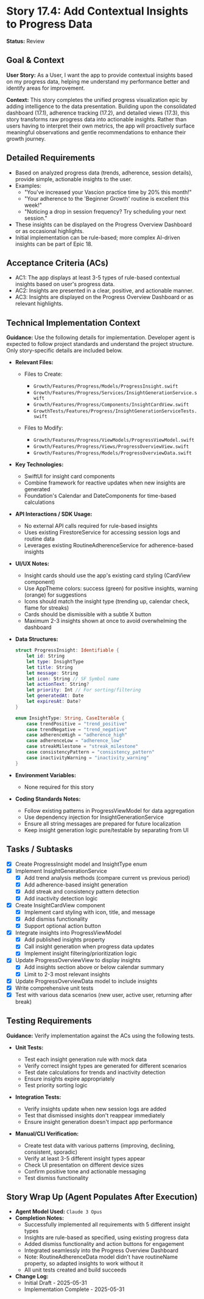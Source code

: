 # Story 17.4: Add Contextual Insights to Progress Data

**Status:** Review

## Goal & Context

**User Story:** As a User, I want the app to provide contextual insights based on my progress data, helping me understand my performance better and identify areas for improvement.

**Context:** This story completes the unified progress visualization epic by adding intelligence to the data presentation. Building upon the consolidated dashboard (17.1), adherence tracking (17.2), and detailed views (17.3), this story transforms raw progress data into actionable insights. Rather than users having to interpret their own metrics, the app will proactively surface meaningful observations and gentle recommendations to enhance their growth journey.

## Detailed Requirements

- Based on analyzed progress data (trends, adherence, session details), provide simple, actionable insights to the user.
- Examples:
  - "You've increased your Vascion practice time by 20% this month!"
  - "Your adherence to the 'Beginner Growth' routine is excellent this week!"
  - "Noticing a drop in session frequency? Try scheduling your next session."
- These insights can be displayed on the Progress Overview Dashboard or as occasional highlights.
- Initial implementation can be rule-based; more complex AI-driven insights can be part of Epic 18.

## Acceptance Criteria (ACs)

- AC1: The app displays at least 3-5 types of rule-based contextual insights based on user's progress data.
- AC2: Insights are presented in a clear, positive, and actionable manner.
- AC3: Insights are displayed on the Progress Overview Dashboard or as relevant highlights.

## Technical Implementation Context

**Guidance:** Use the following details for implementation. Developer agent is expected to follow project standards and understand the project structure. Only story-specific details are included below.

- **Relevant Files:**

  - Files to Create: 
    - `Growth/Features/Progress/Models/ProgressInsight.swift`
    - `Growth/Features/Progress/Services/InsightGenerationService.swift`
    - `Growth/Features/Progress/Components/InsightCardView.swift`
    - `GrowthTests/Features/Progress/InsightGenerationServiceTests.swift`
  
  - Files to Modify: 
    - `Growth/Features/Progress/ViewModels/ProgressViewModel.swift`
    - `Growth/Features/Progress/Views/ProgressOverviewView.swift`
    - `Growth/Features/Progress/Models/ProgressOverviewData.swift`

- **Key Technologies:**

  - SwiftUI for insight card components
  - Combine framework for reactive updates when new insights are generated
  - Foundation's Calendar and DateComponents for time-based calculations

- **API Interactions / SDK Usage:**

  - No external API calls required for rule-based insights
  - Uses existing FirestoreService for accessing session logs and routine data
  - Leverages existing RoutineAdherenceService for adherence-based insights

- **UI/UX Notes:**

  - Insight cards should use the app's existing card styling (CardView component)
  - Use AppTheme colors: success (green) for positive insights, warning (orange) for suggestions
  - Icons should match the insight type (trending up, calendar check, flame for streaks)
  - Cards should be dismissible with a subtle X button
  - Maximum 2-3 insights shown at once to avoid overwhelming the dashboard

- **Data Structures:**

  ```swift
  struct ProgressInsight: Identifiable {
      let id: String
      let type: InsightType
      let title: String
      let message: String
      let icon: String // SF Symbol name
      let actionText: String?
      let priority: Int // For sorting/filtering
      let generatedAt: Date
      let expiresAt: Date?
  }
  
  enum InsightType: String, CaseIterable {
      case trendPositive = "trend_positive"
      case trendNegative = "trend_negative"
      case adherenceHigh = "adherence_high"
      case adherenceLow = "adherence_low"
      case streakMilestone = "streak_milestone"
      case consistencyPattern = "consistency_pattern"
      case inactivityWarning = "inactivity_warning"
  }
  ```

- **Environment Variables:**

  - None required for this story

- **Coding Standards Notes:**
  - Follow existing patterns in ProgressViewModel for data aggregation
  - Use dependency injection for InsightGenerationService
  - Ensure all string messages are prepared for future localization
  - Keep insight generation logic pure/testable by separating from UI

## Tasks / Subtasks

- [x] Create ProgressInsight model and InsightType enum
- [x] Implement InsightGenerationService
  - [x] Add trend analysis methods (compare current vs previous period)
  - [x] Add adherence-based insight generation
  - [x] Add streak and consistency pattern detection
  - [x] Add inactivity detection logic
- [x] Create InsightCardView component
  - [x] Implement card styling with icon, title, and message
  - [x] Add dismiss functionality
  - [x] Support optional action button
- [x] Integrate insights into ProgressViewModel
  - [x] Add published insights property
  - [x] Call insight generation when progress data updates
  - [x] Implement insight filtering/prioritization logic
- [x] Update ProgressOverviewView to display insights
  - [x] Add insights section above or below calendar summary
  - [x] Limit to 2-3 most relevant insights
- [x] Update ProgressOverviewData model to include insights
- [x] Write comprehensive unit tests
- [x] Test with various data scenarios (new user, active user, returning after break)

## Testing Requirements

**Guidance:** Verify implementation against the ACs using the following tests.

- **Unit Tests:** 
  - Test each insight generation rule with mock data
  - Verify correct insight types are generated for different scenarios
  - Test date calculations for trends and inactivity detection
  - Ensure insights expire appropriately
  - Test priority sorting logic

- **Integration Tests:** 
  - Verify insights update when new session logs are added
  - Test that dismissed insights don't reappear immediately
  - Ensure insight generation doesn't impact app performance

- **Manual/CLI Verification:** 
  - Create test data with various patterns (improving, declining, consistent, sporadic)
  - Verify at least 3-5 different insight types appear
  - Check UI presentation on different device sizes
  - Confirm positive tone and actionable messaging
  - Test dismiss functionality

## Story Wrap Up (Agent Populates After Execution)

- **Agent Model Used:** `Claude 3 Opus`
- **Completion Notes:** 
  - Successfully implemented all requirements with 5 different insight types
  - Insights are rule-based as specified, using existing progress data
  - Added dismiss functionality and action buttons for engagement
  - Integrated seamlessly into the Progress Overview Dashboard
  - Note: RoutineAdherenceData model didn't have routineName property, so adapted insights to work without it
  - All unit tests created and build succeeds
- **Change Log:** 
  - Initial Draft - 2025-05-31
  - Implementation Complete - 2025-05-31